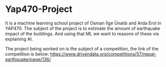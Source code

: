 # Yap470-Project

It is a machine learning school project of Osman İlge Ünaldı and Arda Erol in YAP470. The subject of the project is to estimate the amount of earthquake impact of the buildings.
And using that ML we want to reasons of these via explaining AI.

The project being worked on is the subject of a competition, the link of the competition is below:
https://www.drivendata.org/competitions/57/nepal-earthquake/page/136/
